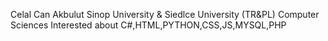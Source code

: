 Celal Can Akbulut
Sinop University & Siedlce University (TR&PL)
Computer Sciences
Interested about C#,HTML,PYTHON,CSS,JS,MYSQL,PHP
